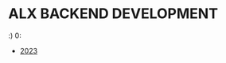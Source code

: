 # ALX BACKEND DEVELOPMENT
:) 0:
- [2023](https://ifunny.co/picture/tick-warning-if-someone-comes-to-your-front-door-saying-ZgXHdJykA?s=cl)